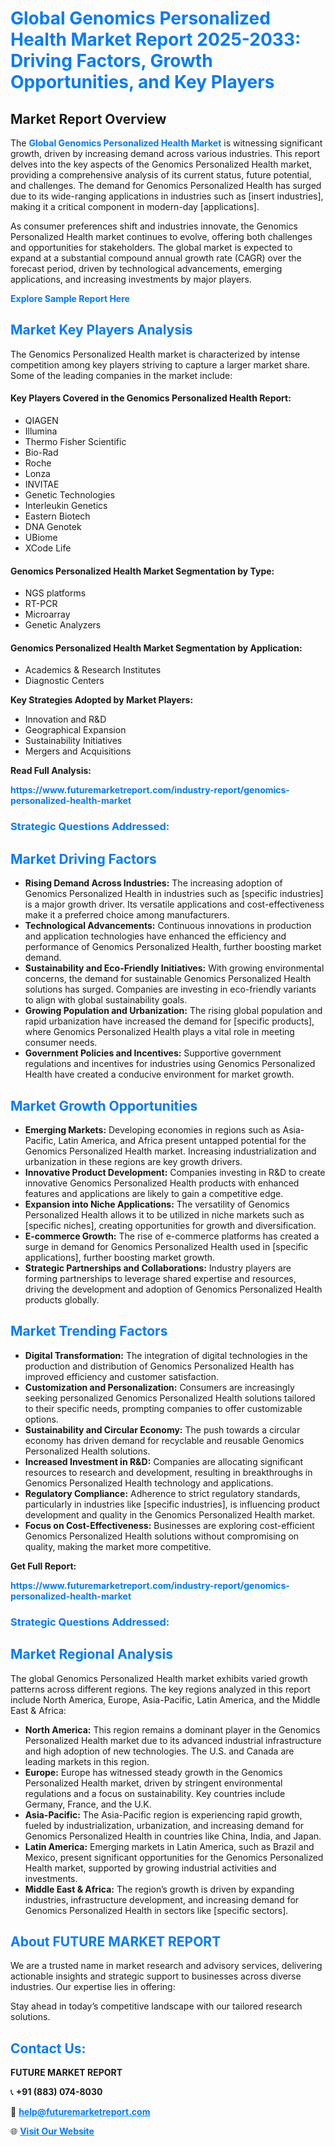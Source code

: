 <h1 style="color: #007BFF;">Global Genomics Personalized Health Market Report 2025-2033: Driving Factors, Growth Opportunities, and Key Players</h1>

<section id="overview">
<h2>Market Report Overview</h2>
<p>The <a href="https://www.futuremarketreport.com/industry-report/genomics-personalized-health-market" style="color: #007BFF; text-decoration: none;"><strong>Global Genomics Personalized Health Market</strong></a> is witnessing significant growth, driven by increasing demand across various industries. This report delves into the key aspects of the Genomics Personalized Health market, providing a comprehensive analysis of its current status, future potential, and challenges. The demand for Genomics Personalized Health has surged due to its wide-ranging applications in industries such as [insert industries], making it a critical component in modern-day [applications].</p>
<p>As consumer preferences shift and industries innovate, the Genomics Personalized Health market continues to evolve, offering both challenges and opportunities for stakeholders. The global market is expected to expand at a substantial compound annual growth rate (CAGR) over the forecast period, driven by technological advancements, emerging applications, and increasing investments by major players.</p>
</section>

<section id="overview">
<p><a href="https://www.futuremarketreport.com/request-sample/reportId=99513" style="color: #007BFF; text-decoration: none;"><strong>Explore Sample Report Here</strong></a></p>
</section>

<section id="key-players">
<h2 style="color: #007BFF;">Market Key Players Analysis</h2>
<p>The Genomics Personalized Health market is characterized by intense competition among key players striving to capture a larger market share. Some of the leading companies in the market include:</p>
<h4>Key Players Covered in the Genomics Personalized Health Report:</h4>
<ul><li>QIAGEN</li><li>Illumina</li><li>Thermo Fisher Scientific</li><li>Bio-Rad</li><li>Roche</li><li>Lonza</li><li>INVITAE</li><li>Genetic Technologies</li><li>Interleukin Genetics</li><li>Eastern Biotech</li><li>DNA Genotek</li><li>UBiome</li><li>XCode Life</li></ul>
<h4>Genomics Personalized Health Market Segmentation by Type:</h4>
<ul><li>NGS platforms</li><li>RT-PCR</li><li>Microarray</li><li>Genetic Analyzers</li></ul>

<h4>Genomics Personalized Health Market Segmentation by Application:</h4>
<ul><li>Academics &amp; Research Institutes</li><li>Diagnostic Centers</li></ul>
<p><strong>Key Strategies Adopted by Market Players:</strong></p>
<ul>
<li>Innovation and R&D</li>
<li>Geographical Expansion</li>
<li>Sustainability Initiatives</li>
<li>Mergers and Acquisitions</li>
</ul>
</section>

<section>
<p><strong>Read Full Analysis: </strong></p><a href="https://www.futuremarketreport.com/industry-report/genomics-personalized-health-market" style="color: #007BFF; text-decoration: none;"><strong>https://www.futuremarketreport.com/industry-report/genomics-personalized-health-market</strong></a>
<h3 style="color: #007BFF;">Strategic Questions Addressed:</h3>
</section>

<section id="driving-factors">
<h2 style="color: #007BFF;">Market Driving Factors</h2>
<ul>
<li><strong>Rising Demand Across Industries:</strong> The increasing adoption of Genomics Personalized Health in industries such as [specific industries] is a major growth driver. Its versatile applications and cost-effectiveness make it a preferred choice among manufacturers.</li>
<li><strong>Technological Advancements:</strong> Continuous innovations in production and application technologies have enhanced the efficiency and performance of Genomics Personalized Health, further boosting market demand.</li>
<li><strong>Sustainability and Eco-Friendly Initiatives:</strong> With growing environmental concerns, the demand for sustainable Genomics Personalized Health solutions has surged. Companies are investing in eco-friendly variants to align with global sustainability goals.</li>
<li><strong>Growing Population and Urbanization:</strong> The rising global population and rapid urbanization have increased the demand for [specific products], where Genomics Personalized Health plays a vital role in meeting consumer needs.</li>
<li><strong>Government Policies and Incentives:</strong> Supportive government regulations and incentives for industries using Genomics Personalized Health have created a conducive environment for market growth.</li>
</ul>
</section>

<section id="growth-opportunities">
<h2 style="color: #007BFF;">Market Growth Opportunities</h2>
<ul>
<li><strong>Emerging Markets:</strong> Developing economies in regions such as Asia-Pacific, Latin America, and Africa present untapped potential for the Genomics Personalized Health market. Increasing industrialization and urbanization in these regions are key growth drivers.</li>
<li><strong>Innovative Product Development:</strong> Companies investing in R&D to create innovative Genomics Personalized Health products with enhanced features and applications are likely to gain a competitive edge.</li>
<li><strong>Expansion into Niche Applications:</strong> The versatility of Genomics Personalized Health allows it to be utilized in niche markets such as [specific niches], creating opportunities for growth and diversification.</li>
<li><strong>E-commerce Growth:</strong> The rise of e-commerce platforms has created a surge in demand for Genomics Personalized Health used in [specific applications], further boosting market growth.</li>
<li><strong>Strategic Partnerships and Collaborations:</strong> Industry players are forming partnerships to leverage shared expertise and resources, driving the development and adoption of Genomics Personalized Health products globally.</li>
</ul>
</section>

<section id="trending-factors">
<h2 style="color: #007BFF;">Market Trending Factors</h2>
<ul>
<li><strong>Digital Transformation:</strong> The integration of digital technologies in the production and distribution of Genomics Personalized Health has improved efficiency and customer satisfaction.</li>
<li><strong>Customization and Personalization:</strong> Consumers are increasingly seeking personalized Genomics Personalized Health solutions tailored to their specific needs, prompting companies to offer customizable options.</li>
<li><strong>Sustainability and Circular Economy:</strong> The push towards a circular economy has driven demand for recyclable and reusable Genomics Personalized Health solutions.</li>
<li><strong>Increased Investment in R&D:</strong> Companies are allocating significant resources to research and development, resulting in breakthroughs in Genomics Personalized Health technology and applications.</li>
<li><strong>Regulatory Compliance:</strong> Adherence to strict regulatory standards, particularly in industries like [specific industries], is influencing product development and quality in the Genomics Personalized Health market.</li>
<li><strong>Focus on Cost-Effectiveness:</strong> Businesses are exploring cost-efficient Genomics Personalized Health solutions without compromising on quality, making the market more competitive.</li>
</ul>
</section>

<section>
<p><strong>Get Full Report: </strong></p><a href="https://www.futuremarketreport.com/industry-report/genomics-personalized-health-market" style="color: #007BFF; text-decoration: none;"><strong>https://www.futuremarketreport.com/industry-report/genomics-personalized-health-market</strong></a>
<h3 style="color: #007BFF;">Strategic Questions Addressed:</h3>
</section>


<section id="regional-analysis">
<h2 style="color: #007BFF;">Market Regional Analysis</h2>
<p>The global Genomics Personalized Health market exhibits varied growth patterns across different regions. The key regions analyzed in this report include North America, Europe, Asia-Pacific, Latin America, and the Middle East & Africa:</p>
<ul>
<li><strong>North America:</strong> This region remains a dominant player in the Genomics Personalized Health market due to its advanced industrial infrastructure and high adoption of new technologies. The U.S. and Canada are leading markets in this region.</li>
<li><strong>Europe:</strong> Europe has witnessed steady growth in the Genomics Personalized Health market, driven by stringent environmental regulations and a focus on sustainability. Key countries include Germany, France, and the U.K.</li>
<li><strong>Asia-Pacific:</strong> The Asia-Pacific region is experiencing rapid growth, fueled by industrialization, urbanization, and increasing demand for Genomics Personalized Health in countries like China, India, and Japan.</li>
<li><strong>Latin America:</strong> Emerging markets in Latin America, such as Brazil and Mexico, present significant opportunities for the Genomics Personalized Health market, supported by growing industrial activities and investments.</li>
<li><strong>Middle East & Africa:</strong> The region’s growth is driven by expanding industries, infrastructure development, and increasing demand for Genomics Personalized Health in sectors like [specific sectors].</li>
</ul>
</section>

<footer>
<h2 style="color: #007BFF;">About FUTURE MARKET REPORT</h2>
<p>We are a trusted name in market research and advisory services, delivering actionable insights and strategic support to businesses across diverse industries. Our expertise lies in offering:</p>

<p>Stay ahead in today’s competitive landscape with our tailored research solutions.</p>

<h2 style="color: #007BFF;">Contact Us:</h2>
<p><strong>FUTURE MARKET REPORT</strong></p>
<p>📞 <strong>+91 (883) 074-8030</strong></p>
<p>📧 <strong><a href="mailto:help@futuremarketreport.com" style="color: #007BFF;">help@futuremarketreport.com</a></strong></p>
<p>🌐 <strong><a href="https://www.futuremarketreport.com/" style="color: #007BFF;">Visit Our Website</a></strong></p>
</footer>